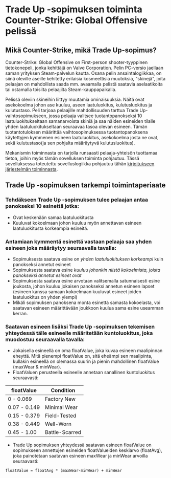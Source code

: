 # Trade Up -sopimuksen toiminta Counter-Strike: Global Offensive pelissä
## Mikä Counter-Strike, mikä Trade Up-sopimus?
Counter-Strike: Global Offensive on First-person shooter-tyyppinen tietokonepeli, jonka kehittäjä on Valve Corporation. Pelin PC-versio jaellaan saman yrityksen Steam-palvelun kautta. Osana pelin ansaintalogiikkaa, on siinä oleville aseille kehitetty erilaisia kosmeettisia muutoksia, "skinejä", joita pelaajan on mahdollista saada mm. avaamalla pelistä saatavia aselaatikoita tai ostamalla toisilta pelaajilta Steam-kauppapaikalla.

Pelissä oleviin skineihin liittyy muutamia ominaisuuksia. Näitä ovat asekokoelma johon ase kuuluu, aseen laatuluokitus, kulutusluokitus ja kulutustaso. Peli tarjoaa pelaajille mahdollisuuden tarttua Trade Up-vaihtosopimukseen, jossa pelaaja valitsee tuotantopanokseksi 10 laatuluokitukseltaan samanarvoista skiniä ja saa näiden esineiden tilalle yhden laatuluokitukseltaan seuraavaa tasoa olevan esineen. Tämän tuotantotuloksen määrittää vaihtosopimuksessa tuotantopanoksena käytettyjen kymmenen esineen laatuluokitus, asekokoelma josta ne ovat, sekä kulutustaso(ja sen pohjalta määräytyvä kulutusluokitus).

Mekanismin toiminnasta on tarjolla runsaasti pelaaja-yhteisön tuottamaa tietoa, joihin myös tämän sovelluksen toiminta pohjautuu. Tässä sovelluksessa toteutettu sovelluslogiikka pohjautuu tähän [kirjoitukseen järjestelmän toiminnasta](https://www.reddit.com/r/GlobalOffensiveTrade/comments/7wam74/psa_xcobalts_complete_guide_to_the_trade_up/?depth=1).



## Trade Up -sopimuksen tarkempi toimintaperiaate
### Tehdäkseen Trade Up -sopimuksen tulee pelaajan antaa panokseksi 10 esinettä jotka:
- Ovat keskenään samaa laatuluokitusta
- Kuuluvat kokoelmaan johon kuuluu myön annettavan esineen laatuluokitusta korkeampia esineitä.

### Antamiaan kymmentä esinettä vastaan pelaaja saa yhden esineen joka määräytyy seuraavalla tavalla:
- Sopimuksesta saatava esine on _yhden laatuluokituksen korkeampi_ kuin panokseksi annetut esineet
- Sopimuksesta saatava esine _kuuluu johonkin niistä kokoelmista, joista panokseksi annetut esineet ovat_
- Sopimuksesta saatava esine arvotaan valitsemalla satunnaisesti esine joukosta, johon kuuluu jokaisen panokseksi annetun esineen lapset (esineen kanssa samaan kokoelmaan kuuluvat esineet joiden laatuluokitus on yhden ylempi)
- Mikäli sopimuksen panoksena monta esinettä samasta kokoelasta, voi saatavan esineen määrittävään joukkoon kuulua sama esine useamman kerran.

### Saatavan esineen lisäksi Trade Up -sopimuksen tekemisen yhteydessä tälle esineelle määritetään kuntoluokitus, joka muodostuu seuraavalla tavalla:
- Jokaisella esineellä on oma floatValue, joka kuvaa esineen maalipinnan eheyttä. Mitä pienempi floatValue on, sitä eheämpi sen maalipinta, kullakin esineellä on olemassa suurin ja pienin mahdollinen floatValue (maxWear & minWear).
- FloatValuen perusteella esineelle annetaan sanallinen kuntoluokitus seuraavasti:

| floatValue | Condition |
| ---------- | --------- |
| 0 - 0.069 | Factory New |
| 0.07 - 0.149 | Minimal Wear |
| 0.15 - 0.379 | Field-Tested |
| 0.38 - 0.449 | Well-Worn |
| 0.45 - 1.00 | Battle-Scarred |

- Trade Up sopimuksen yhteydessä saatavan esineen floatValue on sopimukseen annettujen esineiden floatValueiden keskiarvo (floatAvg), joka painotetaan saatavan esineen maxWear ja minWear arvoilla seuraavasti:
```
floatValue = floatAvg * (maxWear-minWear) + minWear
```
